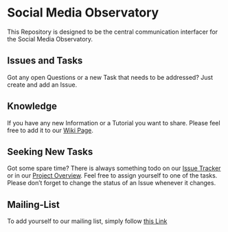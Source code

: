 # Social Media Observatory

This Repository is designed to be the central communication interfacer for the Social Media Observatory. 

## Issues and Tasks

Got any open Questions or a new Task that needs to be addressed? Just create and add an Issue.

## Knowledge

If you have any new Information or a Tutorial you want to share. Please feel free to add it to our [Wiki Page](LINK).

## Seeking New Tasks

Got some spare time? There is always something todo on our [Issue Tracker](https://github.com/Leibniz-HBI/Social-Media-Observatory/issues) or in our [Project Overview](https://github.com/Leibniz-HBI/Social-Media-Observatory/projects/1).  Feel free to assign yourself to one of the tasks. Please don’t forget to change the status of an Issue whenever it changes. 

## Mailing-List

To add yourself to our mailing list, simply follow [this Link](https://www.listserv.dfn.de/sympa/info/smo-fgz)
